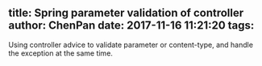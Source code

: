 title: Spring parameter validation of controller
author: ChenPan
date: 2017-11-16 11:21:20
tags:
---
Using controller advice to validate parameter or content-type, and handle the exception at the same time.